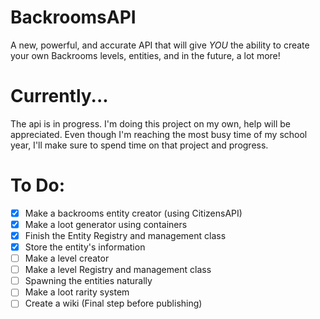 # BackroomsAPI
A new, powerful, and accurate API that will give *YOU* the ability to create your own Backrooms levels, entities, and in the future, a lot more!

# Currently...
The api is in progress. I'm doing this project on my own, help will be appreciated. Even though I'm reaching the most busy time of my school year, I'll make sure to spend time on that project and progress.

# To Do:
- [x] Make a backrooms entity creator (using CitizensAPI)
- [x] Make a loot generator using containers
- [x] Finish the Entity Registry and management class
- [x] Store the entity's information
- [ ] Make a level creator
- [ ] Make a level Registry and management class
- [ ] Spawning the entities naturally
- [ ] Make a loot rarity system
- [ ] Create a wiki (Final step before publishing)

